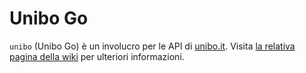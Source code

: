 # Unibo Go

`unibo` (Unibo Go) è un involucro per le API di [unibo.it](https://unibo.it).
Visita [la relativa pagina della
wiki](https://cartabinaria.github.io/wiki/progetti-ausiliari/unibo-go/index.html) per
ulteriori informazioni.

